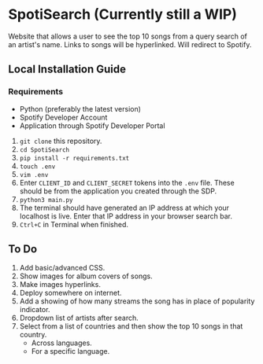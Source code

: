 # SpotiSearch (Currently still a WIP)

Website that allows a user to see the top 10 songs from a query search of an artist's name. Links to songs will be hyperlinked. Will redirect to Spotify.

## Local Installation Guide

### Requirements
- Python (preferably the latest version)
- Spotify Developer Account
- Application through Spotify Developer Portal

1. `git clone` this repository.
2. `cd SpotiSearch`
3. `pip install -r requirements.txt`
4. `touch .env`
5. `vim .env`
6. Enter `CLIENT_ID` and `CLIENT_SECRET` tokens into the `.env` file. These should be from the application you created through the SDP.
7. `python3 main.py`
8. The terminal should have generated an IP address at which your localhost is live. Enter that IP address in your browser search bar.
9. `Ctrl+C` in Terminal when finished.

## To Do
1. Add basic/advanced CSS.
2. Show images for album covers of songs.
3. Make images hyperlinks.
4. Deploy somewhere on internet.
5. Add a showing of how many streams the song has in place of popularity indicator.
6. Dropdown list of artists after search.
7. Select from a list of countries and then show the top 10 songs in that country.
    - Across languages.
    - For a specific language.
